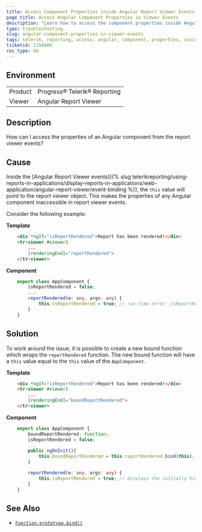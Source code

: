 ```yaml
---
title: Access Component Properties inside Angular Report Viewer Events
page_title: Access Angular Component Properties in Viewer Events
description: "Learn how to access the component properties inside Angular Report Viewer events using this."
type: troubleshooting
slug: angular-component-properties-in-viewer-events
tags: telerik, reporting, access, angular, component, properties, inside, reportviewer, events
ticketid: 1156009
res_type: kb
---
```


## Environment

<table>
	<tr>
		<td>Product</td>
		<td>Progress® Telerik® Reporting</td>
	</tr>
	<tr>
		<td>Viewer</td>
		<td>Angular Report Viewer</td>
	</tr>
</table>


## Description

How can I access the properties of an Angular component from the report viewer events?

## Cause

Inside the [Angular Report Viewer events]({% slug telerikreporting/using-reports-in-applications/display-reports-in-applications/web-application/angular-report-viewer/event-binding %}), the `this` value will point to the report viewer object. This makes the properties of any Angular component inaccessible in report viewer events.

Consider the following example:

**Template**

```HTML
	<div *ngIf="isReportRendered">Report has been rendered!</div>
	<tr-viewer #viewer1
		...
		[renderingEnd]="reportRendered">
	</tr-viewer>
```

**Component**

```TypeScript
	export class AppComponent {
		isReportRendered = false;
		...
		reportRendered(e: any, args: any) {
			this.isReportRendered = true; // run-time error: isReportRendered is undefined here
		}
	}
```

## Solution

To work around the issue, it is possible to create a new bound function which wraps the `reportRendered` function. The new bound function will have a `this` value equal to the `this` value of the `AppComponent`.

**Template**

```HTML
	<div *ngIf="isReportRendered">Report has been rendered!</div>
	<tr-viewer #viewer1
		...
		[renderingEnd]="boundReportRendered">
	</tr-viewer>
```

**Component**

```TypeScript
	export class AppComponent {
		boundReportRendered: Function;
		isReportRendered = false;
		...
		public ngOnInit(){
			this.boundReportRendered = this.reportRendered.bind(this);
		}

		reportRendered(e: any, args: any) {
			this.isReportRendered = true; // displays the initially hidden div element
		}
	}
```

## See Also

* [`Function.prototype.bind()`](https://developer.mozilla.org/en-US/docs/Web/JavaScript/Reference/Global_objects/Function/bind)
